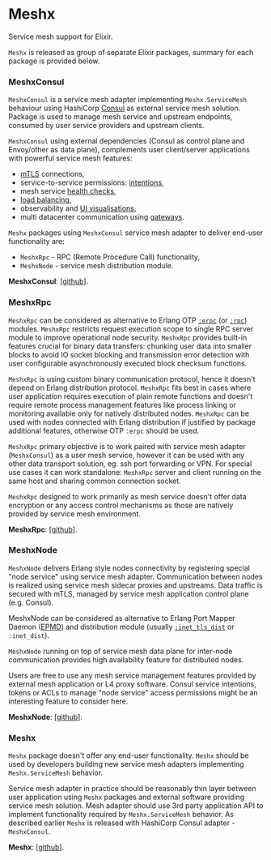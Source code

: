 # Meshx
Service mesh support for Elixir.

`Meshx` is released as group of separate Elixir packages, summary for each package is provided below.

### MeshxConsul
`MeshxConsul` is a service mesh adapter implementing `Meshx.ServiceMesh` behaviour using HashiCorp [Consul](https://www.consul.io/) as external service mesh solution. Package is used to manage mesh service and upstream endpoints, consumed by user service providers and upstream clients.

`MeshxConsul` using external dependencies (Consul as control plane and Envoy/other as data plane), complements user client/server applications with powerful service mesh features:
* [mTLS](https://www.consul.io/docs/connect/connect-internals#mutual-transport-layer-security-mtls) connections,
* service-to-service permissions: [intentions](https://www.consul.io/docs/connect/intentions),
* mesh service [health checks](https://www.consul.io/docs/discovery/checks),
* [load balancing](https://www.envoyproxy.io/docs/envoy/latest/intro/arch_overview/upstream/load_balancing/load_balancing),
* observability and [UI visualisations](https://www.consul.io/docs/connect/observability/ui-visualization),
* multi datacenter communication using [gateways](https://www.consul.io/docs/connect/gateways).

`Meshx` packages using `MeshxConsul` service mesh adapter to deliver end-user functionality are:
  * `MeshxRpc` - RPC (Remote Procedure Call) functionality,
  * `MeshxNode` - service mesh distribution module.

**MeshxConsul**: [[github](https://github.com/andrzej-mag/meshx_consul/)].

### MeshxRpc
`MeshxRpc` can be considered as alternative to Erlang OTP [`:erpc`](https://erlang.org/doc/man/erpc.html) (or [`:rpc`](https://erlang.org/doc/man/rpc.html)) modules. `MeshxRpc` restricts request execution scope to single RPC server module to improve operational node security. `MeshxRpc` provides built-in features crucial for binary data transfers: chunking user data into smaller blocks to avoid IO socket blocking and transmission error detection with user configurable asynchronously executed block checksum functions.

`MeshxRpc` is using custom binary communication protocol, hence it doesn't depend on Erlang distribution protocol. `MeshxRpc` fits best in cases where user application requires execution of plain remote functions and doesn't require remote process management features like process linking or monitoring available only for natively distributed nodes. `MeshxRpc` can be used with nodes connected with Erlang distribution if justified by package additional features, otherwise OTP `:erpc` should be used.

`MeshxRpc` primary objective is to work paired with service mesh adapter (`MeshxConsul`) as a user mesh service, however it can be used with any other data transport solution, eg. ssh port forwarding or VPN. For special use cases it can work standalone: `MeshxRpc` server and client running on the same host and sharing common connection socket.

`MeshxRpc` designed to work primarily as mesh service doesn't offer data encryption or any access control mechanisms as those are natively provided by service mesh environment.

**MeshxRpc**: [[github](https://github.com/andrzej-mag/meshx_rpc/)].

### MeshxNode
`MeshxNode` delivers Erlang style nodes connectivity by registering  special "node service" using service mesh adapter. Communication between nodes is realized using service mesh sidecar proxies and upstreams. Data traffic is secured with mTLS, managed by service mesh application control plane (e.g. Consul).

MeshxNode can be considered as alternative to Erlang Port Mapper Daemon ([EPMD](https://erlang.org/doc/man/epmd.html)) and distribution module (usually [`:inet_tls_dist`](http://erlang.org/doc/apps/ssl/ssl_distribution.html) or `:inet_dist`).

`MeshxNode` running on top of service mesh data plane for inter-node communication provides high availability feature for distributed nodes.

Users are free to use any mesh service management features provided by external mesh application or L4 proxy software. Consul service intentions, tokens or ACLs to manage "node service" access permissions might be an interesting feature to consider here.

**MeshxNode**: [[github](https://github.com/andrzej-mag/meshx_node/)].

### Meshx
`Meshx` package doesn't offer any end-user functionality. `Meshx` should be used by developers building new service mesh adapters implementing `Meshx.ServiceMesh` behavior.

Service mesh adapter in practice should be reasonably thin layer between user application using `Meshx` packages and external software providing service mesh solution. Mesh adapter should use 3rd party application API to implement functionality required by `Meshx.ServiceMesh` behavior. As described earlier `Meshx` is released with HashiCorp Consul adapter - `MeshxConsul`.

**Meshx**: [[github](https://github.com/andrzej-mag/meshx/)].
